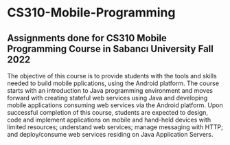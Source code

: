 # CS310-Mobile-Programming
Assignments done for CS310 Mobile Programming Course in Sabancı University Fall 2022
---
The objective of this course is to provide students with the tools and skills needed to build mobile pplications, using the Android platform. The course starts with an introduction to Java programming environment and moves forward with creating stateful web services using Java and developing mobile applications consuming web services via the Android platform. Upon successful completion of this course, students are expected to design, code and implement applications on mobile and hand-held devices with limited resources; understand web services; manage messaging with HTTP; and deploy/consume web services residing on Java Application Servers.
